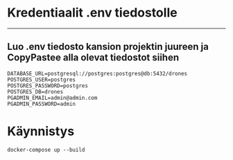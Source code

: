 # Kredentiaalit .env tiedostolle
--- 
## Luo .env tiedosto kansion projektin juureen ja CopyPastee alla olevat tiedostot siihen 
```
DATABASE_URL=postgresql://postgres:postgres@db:5432/drones
POSTGRES_USER=postgres
POSTGRES_PASSWORD=postgres
POSTGRES_DB=drones
PGADMIN_EMAIL=admin@admin.com
PGADMIN_PASSWORD=admin
```

# Käynnistys
```
docker-compose up --build
```
